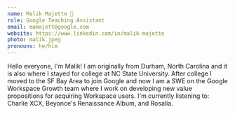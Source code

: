 ```yaml
---
name: Malik Majette 🌚
role: Google Teaching Assistant
email: mamajett@google.com
website: https://www.linkedin.com/in/malik-majette
photo: malik.jpeg
pronouns: he/him
---
```


Hello everyone, I'm Malik! I am originally from Durham, North Carolina and it is also where I stayed for college at NC State University. After college I moved to the SF Bay Area to join Google and now I am a SWE on the Google Workspace Growth team where I work on developing new value propositions for acquiring Workspace users. I'm currently listening to: Charlie XCX, Beyonce's Renaissance Album, and Rosalía.